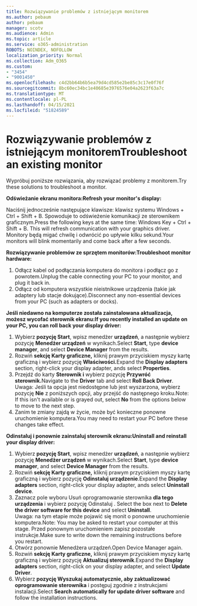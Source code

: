 ```yaml
---
title: Rozwiązywanie problemów z istniejącym monitorem
ms.author: pebaum
author: pebaum
manager: scotv
ms.audience: Admin
ms.topic: article
ms.service: o365-administration
ROBOTS: NOINDEX, NOFOLLOW
localization_priority: Normal
ms.collection: Adm_O365
ms.custom:
- "3454"
- "9001450"
ms.openlocfilehash: c4d2bb64b6b5ea79d4cd585e2be85c3c17e0f76f
ms.sourcegitcommit: 8bc60ec34bc1e40685e3976576e04a2623f63a7c
ms.translationtype: MT
ms.contentlocale: pl-PL
ms.lasthandoff: 04/15/2021
ms.locfileid: "51824589"
---
```

# <a name="troubleshoot-an-existing-monitor"></a><span data-ttu-id="bf029-102">Rozwiązywanie problemów z istniejącym monitorem</span><span class="sxs-lookup"><span data-stu-id="bf029-102">Troubleshoot an existing monitor</span></span>

<span data-ttu-id="bf029-103">Wypróbuj poniższe rozwiązania, aby rozwiązać problemy z monitorem.</span><span class="sxs-lookup"><span data-stu-id="bf029-103">Try these solutions to troubleshoot a monitor.</span></span> 

<span data-ttu-id="bf029-104">**Odświeżanie ekranu monitora:**</span><span class="sxs-lookup"><span data-stu-id="bf029-104">**Refresh your monitor's display:**</span></span>

<span data-ttu-id="bf029-105">Naciśnij jednocześnie następujące klawisze: klawisz systemu Windows + Ctrl + Shift + B. Spowoduje to odświeżenie komunikacji ze sterownikem graficznym.</span><span class="sxs-lookup"><span data-stu-id="bf029-105">Press the following keys at the same time: Windows Key  + Ctrl + Shift + B. This will refresh communication with your graphics driver.</span></span> <span data-ttu-id="bf029-106">Monitory będą migać chwilę i odwrócić po upływie kilku sekund.</span><span class="sxs-lookup"><span data-stu-id="bf029-106">Your monitors will blink momentarily and come back after a few seconds.</span></span>

<span data-ttu-id="bf029-107">**Rozwiązywanie problemów ze sprzętem monitorów:**</span><span class="sxs-lookup"><span data-stu-id="bf029-107">**Troubleshoot monitor hardware:**</span></span>

1. <span data-ttu-id="bf029-108">Odłącz kabel od podłączania komputera do monitora i podłącz go z powrotem.</span><span class="sxs-lookup"><span data-stu-id="bf029-108">Unplug the cable connecting your PC to your monitor, and plug it back in.</span></span>
2. <span data-ttu-id="bf029-109">Odłącz od komputera wszystkie nieistnikowe urządzenia (takie jak adaptery lub stacje dokujące).</span><span class="sxs-lookup"><span data-stu-id="bf029-109">Disconnect any non-essential devices from your PC (such as adapters or docks).</span></span>

<span data-ttu-id="bf029-110">**Jeśli niedawno na komputerze została zainstalowana aktualizacja, możesz wycofać sterownik ekranu:**</span><span class="sxs-lookup"><span data-stu-id="bf029-110">**If you recently installed an update on your PC, you can roll back your display driver:**</span></span>

1. <span data-ttu-id="bf029-111">Wybierz **pozycję Start**, wpisz menedżer **urządzeń**, a następnie wybierz pozycję **Menedżer urządzeń** w wynikach.</span><span class="sxs-lookup"><span data-stu-id="bf029-111">Select **Start**, type **device manager**, and select **Device Manager** from the results.</span></span>
2. <span data-ttu-id="bf029-112">Rozwiń **sekcję Karty graficzne,** kliknij prawym przyciskiem myszy kartę graficzną i wybierz pozycję **Właściwości.**</span><span class="sxs-lookup"><span data-stu-id="bf029-112">Expand the **Display adapters** section, right-click your display adapter, ands select **Properties**.</span></span>
3. <span data-ttu-id="bf029-113">Przejdź do karty **Sterownik i** wybierz pozycję **Przywróć sterownik.**</span><span class="sxs-lookup"><span data-stu-id="bf029-113">Navigate to the **Driver** tab and select **Roll Back Driver**.</span></span> <br>
<span data-ttu-id="bf029-114">Uwaga: Jeśli ta opcja jest niedostępne lub jest wyszarzona, wybierz pozycję **Nie** z poniższych opcji, aby przejść do następnego kroku.</span><span class="sxs-lookup"><span data-stu-id="bf029-114">Note: If this isn't available or is grayed out, select **No** from the options below to move to the next step.</span></span>
4. <span data-ttu-id="bf029-115">Zanim te zmiany zajdą w życie, może być konieczne ponowne uruchomienie komputera.</span><span class="sxs-lookup"><span data-stu-id="bf029-115">You may need to restart your PC before these changes take effect.</span></span>

<span data-ttu-id="bf029-116">**Odinstaluj i ponownie zainstaluj sterownik ekranu:**</span><span class="sxs-lookup"><span data-stu-id="bf029-116">**Uninstall and reinstall your display driver:**</span></span>

1. <span data-ttu-id="bf029-117">Wybierz **pozycję Start**, wpisz menedżer **urządzeń**, a następnie wybierz pozycję **Menedżer urządzeń** w wynikach.</span><span class="sxs-lookup"><span data-stu-id="bf029-117">Select **Start**, type **device manager**, and select **Device Manager** from the results.</span></span>
2. <span data-ttu-id="bf029-118">Rozwiń **sekcję Karty graficzne,** kliknij prawym przyciskiem myszy kartę graficzną i wybierz pozycję **Odinstaluj urządzenie**.</span><span class="sxs-lookup"><span data-stu-id="bf029-118">Expand the **Display adapters** section, right-click your display adapter, ands select **Uninstall device**.</span></span> 
3. <span data-ttu-id="bf029-119">Zaznacz pole wyboru Usuń oprogramowanie sterownika **dla tego urządzenia** i wybierz pozycję Odinstaluj . </span><span class="sxs-lookup"><span data-stu-id="bf029-119">Select the box next to **Delete the driver software for this device** and select **Uninstall**.</span></span><br>
<span data-ttu-id="bf029-120">Uwaga: na tym etapie może pojawić się monit o ponowne uruchomienie komputera.</span><span class="sxs-lookup"><span data-stu-id="bf029-120">Note: You may be asked to restart your computer at this stage.</span></span> <span data-ttu-id="bf029-121">Przed ponownym uruchomieniem zapisz pozostałe instrukcje.</span><span class="sxs-lookup"><span data-stu-id="bf029-121">Make sure to write down the remaining instructions before you restart.</span></span>
4. <span data-ttu-id="bf029-122">Otwórz ponownie Menedżera urządzeń.</span><span class="sxs-lookup"><span data-stu-id="bf029-122">Open Device Manager again.</span></span>
5. <span data-ttu-id="bf029-123">Rozwiń **sekcję Karty graficzne,** kliknij prawym przyciskiem myszy kartę graficzną i wybierz pozycję **Aktualizuj sterownik**.</span><span class="sxs-lookup"><span data-stu-id="bf029-123">Expand the **Display adapters** section, right-click on your display adapter, and select **Update Driver**.</span></span>
6. <span data-ttu-id="bf029-124">Wybierz **pozycję Wyszukaj automatycznie, aby zaktualizować oprogramowanie sterownika** i postępuj zgodnie z instrukcjami instalacji.</span><span class="sxs-lookup"><span data-stu-id="bf029-124">Select **Search automatically for update driver software** and follow the installation instructions.</span></span>